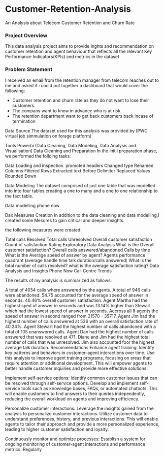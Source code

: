 # Customer-Retention-Analysis
An Analysis about Telecom Customer Retention and Churn Rate

### Project Overview
This data analysis project aims to provide inghts and recommendation on customer retention and agent behaviour that reflects all the relevant Key Performance Indicators(KPIs) and metrics in the dataset

### Problem Statement
I received an email from the retention manager from telecom reaches out to me and asked if i could put together a dashboard that would cover the following:

- Customer retention and churn rate as they do not want to lose their customers.
- The company want to know in advance who is at risk.
- The retention department want to get back customers back incase of termination

Data Source
The dataset used for this analysis was provided by (PWC virtual job simmulation on forage platform)

Tools
Powerbi (Data Cleaning, Data Modeling, Data Analysis and Visualisation)
Data Cleaning and Preparation
In the initil preparation phase, we performed the folloing tasks:

Data Loading and inspection.
promoted headers
Changed type
Renamed Columns
Filtered Rows
Extracted text Before Delimiter
Replaced Values
Rounded Down

Data Modeling
The dataset comprised of just one table that was modelled into into four tables creating a one to many and a one to one relationship to the fact table.

Data modelling phone now

Dax Measures Creation
In addition to the data cleaning and data modelling,I created some Mesures to gain critical and deeper insights.

the following measures were created:

Total calls Resolved
Total calls Unresolved
Overall customer satisfaction
Count of satisfaction Rating
Exploratory Data Analysis
What is the Overall customer satisfaction?
Overall calls answered/abandoned
Calls by time
What is the Average speed of answer by agent?
Agents performance quadrant (average handle time talk duration/calls answered)
What is the total number of calls resolved?
what is the average satisfaction rating?
Data Analysis and Insights
Phone Now Call Centre Trends

The results of my analysis is summarized as follows:

A total of 4054 calls where answered by the agents.
A total of 946 calls were abandoned.
54.75 accounted for the average speed of answer in seconds.
40.46% overall customer satisfaction.
Agent Martha had the highest sped of answer in seconds and was 13.14% higher than Stewart which had the lowest speed of answer in seconds.
Accross all 8 agents the speed of answer in second ranged from 31570 - 35717.
Agent Jim had the highest number of calls answered at 536 with an overall satisfaction rate of 40.24%.
Agent Stewart had the highest number of calls abandoned with a total of 105 unanswered calls.
Agent Dan had the highest number of calls answered that was resolved at 471.
Diane and Jim had the highest total number of calls that was unresolved.
Jim also accounted foor the highest average talk duration.
Recommendations
Enhance agent training: Identify key patterns and behaviors in customer-agent interactions over time. Use this analysis to improve agent training programs, focusing on areas that require attention or additional development. This will empower agents to better handle customer inquiries and provide more effective solutions.

Implement self-service options: Identify common customer issues that can be resolved through self-service options. Develop and implement self-service tools such as knowledge bases, FAQs, or automated chatbots. This will enable customers to find answers to their queries independently, reducing the overall workload on agents and improving efficiency.

Personalize customer interactions: Leverage the insights gained from the analysis to personalize customer interactions. Utilize customer data to understand preferences, history, and previous interactions. This will enable agents to tailor their approach and provide a more personalized experience, leading to higher customer satisfaction and loyalty.

Continuously monitor and optimize processes: Establish a system for ongoing monitoring of customer-agent interactions and performance metrics. Regularly
